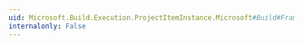 ```yaml
---
uid: Microsoft.Build.Execution.ProjectItemInstance.Microsoft#Build#Framework#ITaskItem#SetMetadata(System.String,System.String)
internalonly: False
---
```

